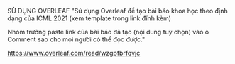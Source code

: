 SỬ DỤNG OVERLEAF
"Sử dụng Overleaf để tạo bài báo khoa học theo định dạng của ICML 2021 (xem template trong link đính kèm)

Nhóm trưởng paste link của bài báo đã tạo (nội dung tuỳ chọn) vào ô Comment sao cho mọi người có thể đọc được."

https://www.overleaf.com/read/wzgpfbrfqvjc
